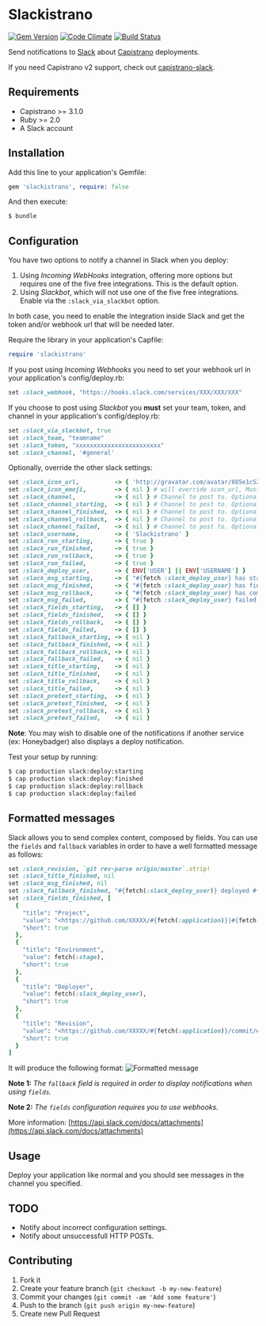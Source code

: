 # Slackistrano

[![Gem Version](https://badge.fury.io/rb/slackistrano.png)](http://badge.fury.io/rb/slackistrano)
[![Code Climate](https://codeclimate.com/github/phallstrom/slackistrano.png)](https://codeclimate.com/github/phallstrom/slackistrano)
[![Build Status](https://travis-ci.org/phallstrom/slackistrano.png?branch=master)](https://travis-ci.org/phallstrom/slackistrano)

Send notifications to [Slack](https://slack.com) about [Capistrano](http://www.capistranorb.com) deployments.

If you need Capistrano v2 support, check out [capistrano-slack](https://github.com/j-mcnally/capistrano-slack).

## Requirements

- Capistrano >= 3.1.0
- Ruby >= 2.0
- A Slack account

## Installation

Add this line to your application's Gemfile:

```ruby
gem 'slackistrano', require: false
```

And then execute:

```bash
$ bundle
```

## Configuration

You have two options to notify a channel in Slack when you deploy:

 1. Using *Incoming WebHooks* integration, offering more options but requires one of the five free integrations. This is the default option.
 2. Using *Slackbot*, which will not use one of the five free integrations. Enable via the `:slack_via_slackbot` option.

In both case, you need to enable the integration inside Slack and get the token and/or webhook url that will be needed later.

Require the library in your application's Capfile:

```ruby
require 'slackistrano'
```

If you post using *Incoming Webhooks* you need to set your webhook url in your application's config/deploy.rb:

```ruby
set :slack_webhook, "https://hooks.slack.com/services/XXX/XXX/XXX"
```

If you choose to post using *Slackbot* you **must** set your team, token, and channel in your application's config/deploy.rb:

```ruby
set :slack_via_slackbot, true
set :slack_team, "teamname"
set :slack_token, "xxxxxxxxxxxxxxxxxxxxxxxx"
set :slack_channel, '#general'
```

Optionally, override the other slack settings:

```ruby
set :slack_icon_url,          -> { 'http://gravatar.com/avatar/885e1c523b7975c4003de162d8ee8fee?r=g&s=40' }
set :slack_icon_emoji,        -> { nil } # will override icon_url, Must be a string (ex: ':shipit:')
set :slack_channel,           -> { nil } # Channel to post to. Optional. Defaults to WebHook setting. Required if using Slackbot.
set :slack_channel_starting,  -> { nil } # Channel to post to. Optional. Defaults to :slack_channel.
set :slack_channel_finished,  -> { nil } # Channel to post to. Optional. Defaults to :slack_channel.
set :slack_channel_rollback,  -> { nil } # Channel to post to. Optional. Defaults to :slack_channel.
set :slack_channel_failed,    -> { nil } # Channel to post to. Optional. Defaults to :slack_channel.
set :slack_username,          -> { 'Slackistrano' }
set :slack_run_starting,      -> { true }
set :slack_run_finished,      -> { true }
set :slack_run_rollback,      -> { true }
set :slack_run_failed,        -> { true }
set :slack_deploy_user,       -> { ENV['USER'] || ENV['USERNAME'] }
set :slack_msg_starting,      -> { "#{fetch :slack_deploy_user} has started deploying branch #{fetch :branch} of #{fetch :application} to #{fetch :rails_env, 'production'}" }
set :slack_msg_finished,      -> { "#{fetch :slack_deploy_user} has finished deploying branch #{fetch :branch} of #{fetch :application} to #{fetch :rails_env, 'production'}" }
set :slack_msg_rollback,      -> { "#{fetch :slack_deploy_user} has completed a rollback of #{fetch :application} to #{fetch :stage, 'an unknown stage'}" }
set :slack_msg_failed,        -> { "#{fetch :slack_deploy_user} failed to deploy branch #{fetch :branch} of #{fetch :application} to #{fetch :rails_env, 'production'}" }
set :slack_fields_starting,   -> { [] }
set :slack_fields_finished,   -> { [] }
set :slack_fields_rollback,   -> { [] }
set :slack_fields_failed,     -> { [] }
set :slack_fallback_starting, -> { nil }
set :slack_fallback_finished, -> { nil }
set :slack_fallback_rollback, -> { nil }
set :slack_fallback_failed,   -> { nil }
set :slack_title_starting,    -> { nil }
set :slack_title_finished,    -> { nil }
set :slack_title_rollback,    -> { nil }
set :slack_title_failed,      -> { nil }
set :slack_pretext_starting,  -> { nil }
set :slack_pretext_finished,  -> { nil }
set :slack_pretext_rollback,  -> { nil }
set :slack_pretext_failed,    -> { nil }
```

**Note**: You may wish to disable one of the notifications if another service (ex:
Honeybadger) also displays a deploy notification.

Test your setup by running:

```bash
$ cap production slack:deploy:starting
$ cap production slack:deploy:finished
$ cap production slack:deploy:rollback
$ cap production slack:deploy:failed
```

## Formatted messages

Slack allows you to send complex content, composed by fields. You can use the `fields` and `fallback` variables in order to have a well formatted message as follows:

```ruby
set :slack_revision, `git rev-parse origin/master`.strip!
set :slack_title_finished, nil
set :slack_msg_finished, nil
set :slack_fallback_finished, "#{fetch(:slack_deploy_user)} deployed #{fetch(:application)} on #{fetch(:stage)}"
set :slack_fields_finished, [
  {
    "title": "Project",
    "value": "<https://github.com/XXXXX/#{fetch(:application)}|#{fetch(:application)}>",
    "short": true
  },
  {
    "title": "Environment",
    "value": fetch(:stage),
    "short": true
  },
  {
    "title": "Deployer",
    "value": fetch(:slack_deploy_user),
    "short": true
  },
  {
    "title": "Revision",
    "value": "<https://github.com/XXXXX/#{fetch(:application)}/commit/#{fetch(:slack_revision)}|#{fetch(:slack_revision)[0..6]}>",
    "short": true
  }
]
```

It will produce the following format:
![Formatted message](https://raw.githubusercontent.com/phallstrom/slackistrano/master/examples/fomatting_with_fields.png)

**Note 1:** *The `fallback` field is required in order to display notifications when using `fields`.*

**Note 2:** *The `fields` configuration requires you to use webhooks.*

More information: [https://api.slack.com/docs/attachments](https://api.slack.com/docs/attachments)

## Usage

Deploy your application like normal and you should see messages in the channel
you specified.

## TODO

- Notify about incorrect configuration settings.
- Notify about unsuccessfull HTTP POSTs.

## Contributing

1. Fork it
2. Create your feature branch (`git checkout -b my-new-feature`)
3. Commit your changes (`git commit -am 'Add some feature'`)
4. Push to the branch (`git push origin my-new-feature`)
5. Create new Pull Request
